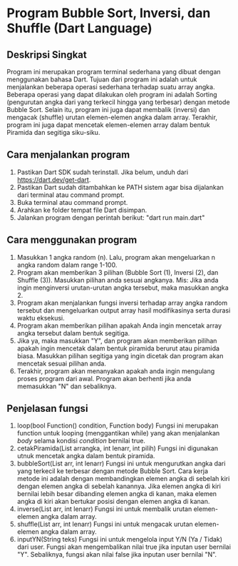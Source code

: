 # Program Bubble Sort, Inversi, dan Shuffle (Dart Language)

## Deskripsi Singkat
Program ini merupakan program terminal sederhana yang dibuat dengan menggunakan bahasa Dart. Tujuan dari program ini adalah untuk menjalankan beberapa operasi sederhana terhadap suatu array angka. Beberapa operasi yang dapat dilakukan oleh program ini adalah Sorting (pengurutan angka dari yang terkecil hingga yang terbesar) dengan metode Bubble Sort. Selain itu, program ini juga dapat membalik (inversi) dan mengacak (shuffle) urutan elemen-elemen angka dalam array. Terakhir, program ini juga dapat mencetak elemen-elemen array dalam bentuk Piramida dan segitiga siku-siku.

## Cara menjalankan program
1. Pastikan Dart SDK sudah terinstall. Jika belum, unduh dari https://dart.dev/get-dart.
2. Pastikan Dart sudah ditambahkan ke PATH sistem agar bisa dijalankan dari terminal atau command prompt.
3. Buka terminal atau command prompt.
4. Arahkan ke folder tempat file Dart disimpan.
5. Jalankan program dengan perintah berikut: "dart run main.dart"

## Cara menggunakan program
1. Masukkan 1 angka random (n). Lalu, program akan mengeluarkan n angka random dalam range 1-100.
2. Program akan memberikan 3 pilihan (Bubble Sort (1), Inversi (2), dan Shuffle (3)). Masukkan pilihan anda sesuai angkanya. Mis: Jika anda ingin menginversi urutan-urutan angka tersebut, maka masukkan angka 2.
3. Program akan menjalankan fungsi inversi terhadap array angka random tersebut dan mengeluarkan output array hasil modifikasinya serta durasi waktu eksekusi.
4. Program akan memberikan pilihan apakah Anda ingin mencetak array angka tersebut dalam bentuk segitiga.
5. Jika ya, maka masukkan "Y", dan program akan memberikan pilihan apakah ingin mencetak dalam bentuk piramida berurut atau piramida biasa. Masukkan pilihan segitiga yang ingin dicetak dan program akan mencetak sesuai pilihan anda.
6. Terakhir, program akan menanyakan apakah anda ingin mengulang proses program dari awal. Program akan berhenti jika anda memasukkan "N" dan sebaliknya.

## Penjelasan fungsi
1. loop(bool Function() condition, Function body)
Fungsi ini merupakan function untuk looping (menggantikan while) yang akan menjalankan _body_ selama kondisi _condition_ bernilai true.
2. cetakPiramida(List<int> arrangka, int lenarr, int pilih)
Fungsi ini digunakan utnuk mencetak angka dalam bentuk piramida.
3. bubbleSort(List<int> arr, int lenarr)
Fungsi ini untuk mengurutkan angka dari yang terkecil ke terbesar dengan metode Bubble Sort. Cara kerja metode ini adalah dengan membandingkan elemen angka di sebelah kiri dengan elemen angka di sebelah kanannya. Jika elemen angka di kiri bernilai lebih besar dibanding elemen angka di kanan, maka elemen angka di kiri akan bertukar posisi dengan elemen angka di kanan.
4. inverse(List<int> arr, int lenarr)
Fungsi ini untuk membalik urutan elemen-elemen angka dalam array.
5. shuffle(List<int> arr, int lenarr)
Fungsi ini untuk mengacak urutan elemen-elemen angka dalam array.
6. inputYN(String teks)
Fungsi ini untuk mengelola input Y/N (Ya / Tidak) dari user. Fungsi akan mengembalikan nilai true jika inputan user bernilai "Y". Sebaliknya, fungsi akan nilai false jika inputan user bernilai "N". 

